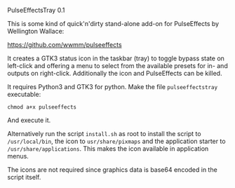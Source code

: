 PulseEffectsTray 0.1

This is some kind of quick'n'dirty stand-alone add-on for PulseEffects by Wellington Wallace:

https://github.com/wwmm/pulseeffects

It creates a GTK3 status icon in the taskbar (tray) to toggle bypass state on left-click and offering a menu to select from the available presets for in- and outputs on right-click.
Additionally the icon and PulseEffects can be killed.

It requires Python3 and GTK3 for python. Make the file `pulseeffectstray` executable:

```
chmod a+x pulseeffects
```

And execute it.

Alternatively run the script `install.sh` as root to install the script to `/usr/local/bin`, the icon to `usr/share/pixmaps` and the application starter to `/usr/share/applications`. This makes the icon available in application menus.

The icons are not required since graphics data is base64 encoded in the script itself.
